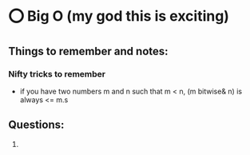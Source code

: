 # ⭕ Big O (my god this is exciting)

## Things to remember and notes:

### Nifty tricks to remember 
*  if you have two numbers m and n such that m < n, (m bitwise& n) is always <= m.s

## Questions: 
1)
